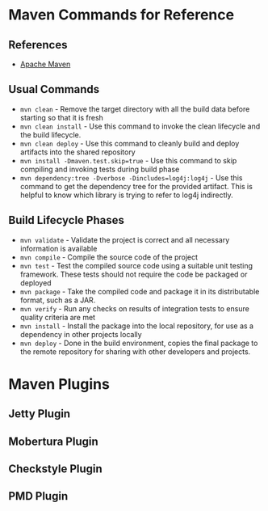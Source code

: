 # Maven Commands for Reference

## References
* [Apache Maven](http://maven.apache.org/guides/getting-started/index.html)

## Usual Commands
* `mvn clean` - Remove the target directory with all the build data before starting so that it is fresh
* `mvn clean install` - Use this command to invoke the clean lifecycle and the build lifecycle.
* `mvn clean deploy` - Use this command to cleanly build and deploy artifacts into the shared repository
* `mvn install -Dmaven.test.skip=true` - Use this command to skip compiling and invoking tests during build phase
* `mvn dependency:tree -Dverbose -Dincludes=log4j:log4j` - Use this command to get the dependency tree for the provided artifact. This is helpful to know which library is trying to refer to log4j indirectly.

## Build Lifecycle Phases
* `mvn validate` - Validate the project is correct and all necessary information is available
* `mvn compile` - Compile the source code of the project
* `mvn test` - Test the compiled source code using a suitable unit testing framework. These tests should not require the code be packaged or deployed
* `mvn package` - Take the compiled code and package it in its distributable format, such as a JAR.
* `mvn verify` - Run any checks on results of integration tests to ensure quality criteria are met
* `mvn install` - Install the package into the local repository, for use as a dependency in other projects locally
* `mvn deploy` - Done in the build environment, copies the final package to the remote repository for sharing with other developers and projects.

# Maven Plugins

## Jetty Plugin

## Mobertura Plugin

## Checkstyle Plugin

## PMD Plugin
